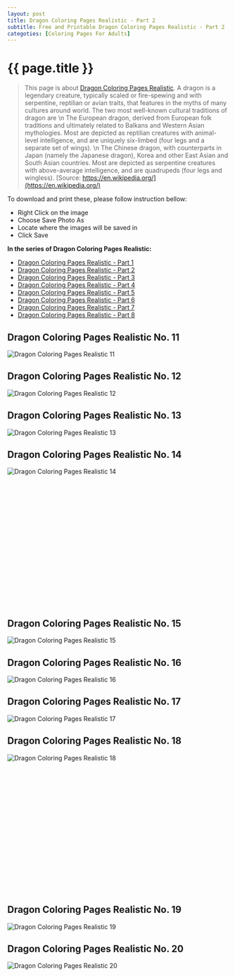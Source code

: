 ```yaml
---
layout: post
title: Dragon Coloring Pages Realistic - Part 2
subtitle: Free and Printable Dragon Coloring Pages Realistic - Part 2
categoties: [Coloring Pages For Adults]
---
```

{{ page.title }}
================
> This page is about [Dragon Coloring Pages Realistic](https://freecoloringpages.github.io/). A dragon is a legendary creature, typically scaled or fire-spewing and with serpentine, reptilian or avian traits, that features in the myths of many cultures around world. The two most well-known cultural traditions of dragon are \n The European dragon, derived from European folk traditions and ultimately related to Balkans and Western Asian mythologies. Most are depicted as reptilian creatures with animal-level intelligence, and are uniquely six-limbed (four legs and a separate set of wings). \n The Chinese dragon, with counterparts in Japan (namely the Japanese dragon), Korea and other East Asian and South Asian countries. Most are depicted as serpentine creatures with above-average intelligence, and are quadrupeds (four legs and wingless). [Source: https://en.wikipedia.org/](https://en.wikipedia.org/)

To download and print these, please follow instruction bellow:
* Right Click on the image 
* Choose Save Photo As 
* Locate where the images will be saved in 
* Click Save

**In the series of Dragon Coloring Pages Realistic:**

* [Dragon Coloring Pages Realistic - Part 1](https://freecoloringpages.github.io/2017/11/28/Dragon-Coloring-Pages-Realistic-part-1.html)
* [Dragon Coloring Pages Realistic - Part 2](https://freecoloringpages.github.io/2017/11/28/Dragon-Coloring-Pages-Realistic-part-2.html)
* [Dragon Coloring Pages Realistic - Part 3](https://freecoloringpages.github.io/2017/11/28/Dragon-Coloring-Pages-Realistic-part-3.html)
* [Dragon Coloring Pages Realistic - Part 4](https://freecoloringpages.github.io/2017/11/28/Dragon-Coloring-Pages-Realistic-part-4.html)
* [Dragon Coloring Pages Realistic - Part 5](https://freecoloringpages.github.io/2017/11/28/Dragon-Coloring-Pages-Realistic-part-5.html)
* [Dragon Coloring Pages Realistic - Part 6](https://freecoloringpages.github.io/2017/11/28/Dragon-Coloring-Pages-Realistic-part-6.html)
* [Dragon Coloring Pages Realistic - Part 7](https://freecoloringpages.github.io/2017/11/28/Dragon-Coloring-Pages-Realistic-part-7.html)
* [Dragon Coloring Pages Realistic - Part 8](https://freecoloringpages.github.io/2017/11/28/Dragon-Coloring-Pages-Realistic-part-8.html)

## Dragon Coloring Pages Realistic No. 11
![Dragon Coloring Pages Realistic 11](https://freecoloringpages.github.io/img2/Dragon-Coloring-Pages-Realistic%20(11).jpg "Dragon Coloring Pages Realistic 11")

## Dragon Coloring Pages Realistic No. 12
![Dragon Coloring Pages Realistic 12](https://freecoloringpages.github.io/img2/Dragon-Coloring-Pages-Realistic%20(12).jpg "Dragon Coloring Pages Realistic 12")

## Dragon Coloring Pages Realistic No. 13
![Dragon Coloring Pages Realistic 13](https://freecoloringpages.github.io/img2/Dragon-Coloring-Pages-Realistic%20(13).jpg "Dragon Coloring Pages Realistic 13")

## Dragon Coloring Pages Realistic No. 14
![Dragon Coloring Pages Realistic 14](https://freecoloringpages.github.io/img2/Dragon-Coloring-Pages-Realistic%20(14).jpg "Dragon Coloring Pages Realistic 14")

<script async src="//pagead2.googlesyndication.com/pagead/js/adsbygoogle.js"></script><!-- Texxtonly --><ins class="adsbygoogle" style="display:inline-block;width:336px;height:280px" data-ad-client="ca-pub-6753140515841889" data-ad-slot="3207852233"></ins><script>(adsbygoogle = window.adsbygoogle || []).push({}); </script>

## Dragon Coloring Pages Realistic No. 15
![Dragon Coloring Pages Realistic 15](https://freecoloringpages.github.io/img2/Dragon-Coloring-Pages-Realistic%20(15).jpg "Dragon Coloring Pages Realistic 15")

## Dragon Coloring Pages Realistic No. 16
![Dragon Coloring Pages Realistic 16](https://freecoloringpages.github.io/img2/Dragon-Coloring-Pages-Realistic%20(16).jpg "Dragon Coloring Pages Realistic 16")

## Dragon Coloring Pages Realistic No. 17
![Dragon Coloring Pages Realistic 17](https://freecoloringpages.github.io/img2/Dragon-Coloring-Pages-Realistic%20(17).jpg "Dragon Coloring Pages Realistic 17")

## Dragon Coloring Pages Realistic No. 18
![Dragon Coloring Pages Realistic 18](https://freecoloringpages.github.io/img2/Dragon-Coloring-Pages-Realistic%20(18).jpg "Dragon Coloring Pages Realistic 18")

<script async src="//pagead2.googlesyndication.com/pagead/js/adsbygoogle.js"></script><!-- Texxtonly --><ins class="adsbygoogle" style="display:inline-block;width:336px;height:280px" data-ad-client="ca-pub-6753140515841889" data-ad-slot="3207852233"></ins><script>(adsbygoogle = window.adsbygoogle || []).push({}); </script>

## Dragon Coloring Pages Realistic No. 19
![Dragon Coloring Pages Realistic 19](https://freecoloringpages.github.io/img2/Dragon-Coloring-Pages-Realistic%20(19).jpg "Dragon Coloring Pages Realistic 19")

## Dragon Coloring Pages Realistic No. 20
![Dragon Coloring Pages Realistic 20](https://freecoloringpages.github.io/img2/Dragon-Coloring-Pages-Realistic%20(20).jpg "Dragon Coloring Pages Realistic 20")

